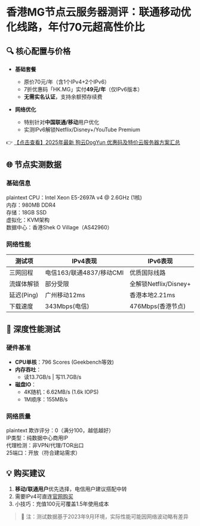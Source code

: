 # 香港MG节点云服务器测评：联通移动优化线路，年付70元超高性价比

## 🔍 核心配置与价格
- **基础套餐**  
  - 原价70元/年（含1个IPv4+2个IPv6）  
  - 7折优惠码「HK.MG」实付**49元/年**（仅IPv6版本）  
  - **无需实名认证**，支持余额预存续费  

- **网络优化**  
  - 特别针对**中国联通/移动**用户优化  
  - 实测IPv6解锁Netflix/Disney+/YouTube Premium  

👉 [【点击查看】2025年最新 狗云DogYun 优惠码及特价云服务器方案汇总](https://bit.ly/DogYun)

## 🌐 节点实测数据
### 基础信息
plaintext
CPU：Intel Xeon E5-2697A v4 @ 2.6GHz (1核)  
内存：980MB DDR4  
存储：18GB SSD  
虚拟化：KVM架构  
数据中心：香港Shek O Village（AS42960）

### 网络性能
| 测试项          | IPv4表现               | IPv6表现               |
|-----------------|-----------------------|-----------------------|
| 三网回程        | 电信163/联通4837/移动CMI | 优质国际线路          |
| 流媒体解锁      | 部分受限              | 全解锁Netflix/Disney+|
| 延迟(Ping)      | 广州移动12ms          | 香港本地2.21ms        |
| 下载速度        | 343Mbps(电信)         | 476Mbps(香港节点)     |

## 🚀 深度性能测试
### 硬件基准
- **CPU单核**：796 Scores (Geekbench等效)  
- **内存吞吐**：  
  - 读13.7GB/s | 写11.7GB/s  
- **磁盘IO**：  
  - 4K随机：6.62MB/s (1.6k IOPS)  
  - 1M顺序：155MB/s  

### 网络质量
plaintext
欺诈评分：0（满分100，越低越好）  
IP类型：纯数据中心商用IP  
代理检测：非VPN/代理/TOR出口  
25端口：开放（符合建站需求）

## 💡 购买建议
1. **移动/联通用户**优先选择，电信用户建议搭配中转  
2. 需要IPv4可直连[官网购买](https://bit.ly/DogYun)  
3. 小技巧：充值100元可覆盖1.5年使用成本  

> 📌 注：测试数据基于2023年9月环境，实际性能可能因网络波动略有差异